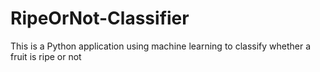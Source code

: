 # RipeOrNot-Classifier
This is a Python application using machine learning to classify whether a fruit is ripe or not

